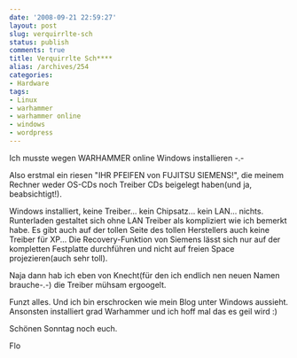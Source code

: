 ```yaml
---
date: '2008-09-21 22:59:27'
layout: post
slug: verquirrlte-sch
status: publish
comments: true
title: Verquirrlte Sch****
alias: /archives/254
categories:
- Hardware
tags:
- Linux
- warhammer
- warhammer online
- windows
- wordpress
---
```


Ich musste wegen WARHAMMER online Windows installieren -.-

Also erstmal ein riesen "IHR PFEIFEN von FUJITSU SIEMENS!", die meinem Rechner weder OS-CDs noch Treiber CDs beigelegt haben(und ja, beabsichtigt!).

Windows installiert, keine Treiber... kein Chipsatz... kein LAN... nichts. Runterladen gestaltet sich ohne LAN Treiber als kompliziert wie ich bemerkt habe. Es gibt auch auf der tollen Seite des tollen Herstellers auch keine Treiber für XP... Die Recovery-Funktion von Siemens lässt sich nur auf der kompletten Festplatte durchführen und nicht auf freien Space projezieren(auch sehr toll).

Naja dann hab ich eben von Knecht(für den ich endlich nen neuen Namen brauche-.-) die Treiber mühsam ergoogelt.

Funzt alles. Und ich bin erschrocken wie mein Blog unter Windows aussieht. Ansonsten installiert grad Warhammer und ich hoff mal das es geil wird :)

Schönen Sonntag noch euch.

Flo
